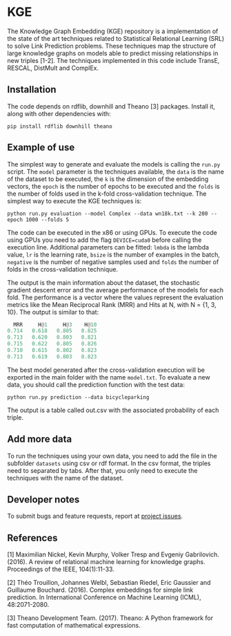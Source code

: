 # KGE

The Knowledge Graph Embedding (KGE) repository is a implementation of the state of the art techniques related to Statistical Relational Learning (SRL) to solve Link Prediction problems. These techniques map the structure of large knowledge graphs on models able to predict missing relationships in new triples [1-2]. The techniques implemented in this code include TransE, RESCAL, DistMult and ComplEx.

## Installation

The code depends on rdflib, downhill and Theano [3] packages. Install it, along with other dependencies with:

```
pip install rdflib downhill theano
```

## Example of use

The simplest way to generate and evaluate the models is calling the `run.py` script. The `model` parameter is the techniques available, the `data` is the name of the dataset to be executed, the `k` is the dimension of the embedding vectors, the `epoch` is the number of epochs to be executed and the `folds` is the number of folds used in the k-fold cross-validation technique. The simplest way to execute the KGE techniques is:

```
python run.py evaluation --model Complex --data wn18k.txt --k 200 --epoch 1000 --folds 5
```

The code can be executed in the x86 or using GPUs. To execute the code using GPUs you need to add the flag `DEVICE=cuda0` before calling the execution line. Additional parameters can be fitted: `lmbda` is the lambda value, `lr` is the learning rate, `bsize` is the number of examples in the batch, `negative` is the number of negative samples used and `folds` the number of folds in the cross-validation technique. 

The output is the main information about the dataset, the stochastic gradient descent error and the average performance of the models for each fold. The performance is a vector where the values represent the evaluation metrics like the Mean Reciprocal Rank (MRR) and Hits at N, with N = {1, 3, 10}. The output is similar to that:

```python
  MRR	  H@1	  H@3	 H@10
0.714	0.618	0.805	0.825
0.713	0.620	0.803	0.821
0.715	0.622	0.805	0.826
0.710	0.615	0.802	0.823
0.713	0.619	0.803	0.823
```

The best model generated after the cross-validation execution will be exported in the main folder with the name `model.txt`. To evaluate a new data, you should call the prediction function with the test data:

```
python run.py prediction --data bicycleparking
```
The output is a table called out.csv with the associated probability of each triple.

## Add more data

To run the techniques using your own data, you need to add the file in the subfolder `datasets` using csv or rdf format. In the csv format, the triples need to separated by tabs. After that, you only need to execute the techniques with the name of the dataset.

## Developer notes

To submit bugs and feature requests, report at [project issues](https://github.com/QROWD/KGE/issues).

## References

[1] Maximilian Nickel, Kevin Murphy, Volker Tresp and Evgeniy Gabrilovich. (2016). A review of relational machine learning for knowledge graphs. Proceedings of the IEEE, 104(1):11-33.

[2] Théo Trouillon, Johannes Welbl, Sebastian Riedel, Eric Gaussier and Guillaume Bouchard. (2016). Complex embeddings for simple link prediction. In International Conference on Machine Learning (ICML), 48:2071-2080.

[3] Theano Development Team. (2017). Theano: A Python framework for fast computation of mathematical expressions.

